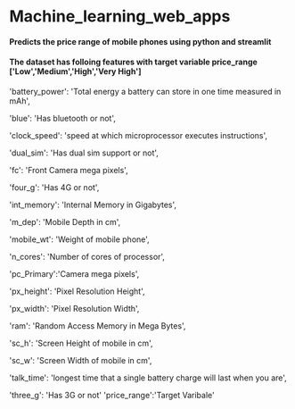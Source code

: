 # Machine_learning_web_apps
#### Predicts the price range of mobile phones using python and streamlit

#### The dataset has folloing features with target variable price_range ['Low','Medium','High','Very High']
'battery_power': 'Total energy a battery can store in one time measured in mAh',

'blue': 'Has bluetooth or not',

'clock_speed': 'speed at which microprocessor executes instructions',

'dual_sim': 'Has dual sim support or not',


'fc': 'Front Camera mega pixels',

'four_g': 'Has 4G or not',

'int_memory': 'Internal Memory in Gigabytes',

'm_dep': 'Mobile Depth in cm',

'mobile_wt': 'Weight of mobile phone',

'n_cores': 'Number of cores of processor',

'pc_Primary':'Camera mega pixels',

'px_height': 'Pixel Resolution Height',

'px_width': 'Pixel Resolution Width',

'ram': 'Random Access Memory in Mega Bytes',

'sc_h': 'Screen Height of mobile in cm',

'sc_w': 'Screen Width of mobile in cm',

'talk_time': 'longest time that a single battery charge will last when you are',

'three_g': 'Has 3G or not'
'price_range':'Target Varibale'
